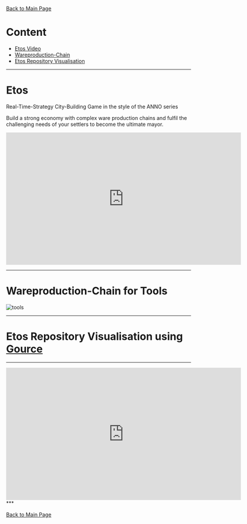 [Back to Main Page](https://ogoxhammerschild.github.io/)

# Content    
    
+ [Etos Video](#Etos_Video)   
+ [Wareproduction-Chain](#Chain)   
+ [Etos Repository Visualisation](#Gource)   

<a name="Etos_Video"/>   

***   
# Etos   

Real-Time-Strategy City-Building Game in the style of the ANNO series

Build a strong economy with complex ware production chains and fulfil the challenging needs of your settlers to become the ultimate mayor.

<iframe width="640" height="360" src="https://www.youtube.com/embed/pd9AR2BzJ0E?rel=0" frameborder="0" allowfullscreen></iframe>   

<a name="Chain"/>   
   
***   
      
# Wareproduction-Chain for Tools   
   
![tools](https://raw.githubusercontent.com/OgoxHammerschild/Etos/master/docs/images/Produktionskette_White.png)   

***   

<a name="Gource"/>   

# Etos Repository Visualisation using [Gource](https://gource.io)

***   
<iframe width="640" height="360" src="https://www.youtube.com/embed/uBaK0XQHS3c?rel=0&autoplay=1&loop=1" frameborder="0" allowfullscreen></iframe>   
***   

[Back to Main Page](https://ogoxhammerschild.github.io/)   
